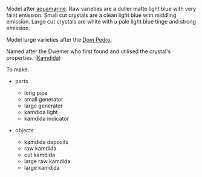Model after [aquamarine](https://en.wikipedia.org/wiki/Aquamarine_(gem)). Raw varieties are a duller matte
light blue with very faint emission. Small cut crystals are a clean light blue with middling emission. Large
cut crystals are white with a pale light blue tinge and strong emission.

Model large varieties after the [Dom Pedro](https://en.wikipedia.org/wiki/Dom_Pedro_aquamarine#/media/File:Dom_Pedro_Aquamarine_Better_Picture.jpg).

Named after the Dwemer who first found and utilised the crystal's properties. ([Kamdida](https://en.uesp.net/wiki/Lore:Names#Dwemer))

To make:

* parts
  * long pipe
  * small generator
  * large generator
  * kamdida light
  * kamdida indicator

* objects
  * kamdida deposits
  * raw kamdida
  * cut kamdida
  * large raw kamdida
  * large kamdida